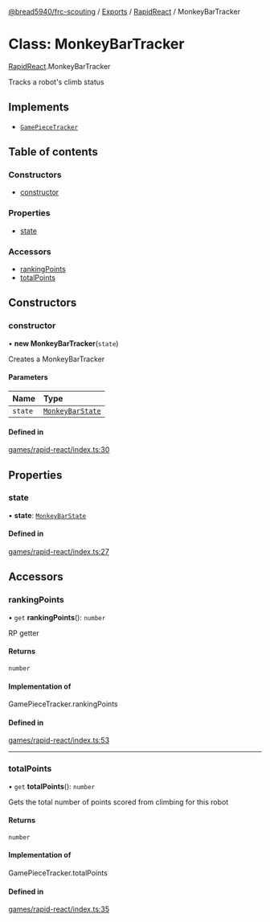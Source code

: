 [@bread5940/frc-scouting](../README.md) / [Exports](../modules.md) / [RapidReact](../modules/RapidReact.md) / MonkeyBarTracker

# Class: MonkeyBarTracker

[RapidReact](../modules/RapidReact.md).MonkeyBarTracker

Tracks a robot's climb status

## Implements

- [`GamePieceTracker`](GamePieceTracker.md)

## Table of contents

### Constructors

- [constructor](RapidReact.MonkeyBarTracker.md#constructor)

### Properties

- [state](RapidReact.MonkeyBarTracker.md#state)

### Accessors

- [rankingPoints](RapidReact.MonkeyBarTracker.md#rankingpoints)
- [totalPoints](RapidReact.MonkeyBarTracker.md#totalpoints)

## Constructors

### constructor

• **new MonkeyBarTracker**(`state`)

Creates a MonkeyBarTracker

#### Parameters

| Name | Type |
| :------ | :------ |
| `state` | [`MonkeyBarState`](../enums/RapidReact.MonkeyBarState.md) |

#### Defined in

[games/rapid-react/index.ts:30](https://github.com/BREAD5940/frc-scouting/blob/5ba52e8/src/games/rapid-react/index.ts#L30)

## Properties

### state

• **state**: [`MonkeyBarState`](../enums/RapidReact.MonkeyBarState.md)

#### Defined in

[games/rapid-react/index.ts:27](https://github.com/BREAD5940/frc-scouting/blob/5ba52e8/src/games/rapid-react/index.ts#L27)

## Accessors

### rankingPoints

• `get` **rankingPoints**(): `number`

RP getter

#### Returns

`number`

#### Implementation of

GamePieceTracker.rankingPoints

#### Defined in

[games/rapid-react/index.ts:53](https://github.com/BREAD5940/frc-scouting/blob/5ba52e8/src/games/rapid-react/index.ts#L53)

___

### totalPoints

• `get` **totalPoints**(): `number`

Gets the total number of points scored from climbing for this robot

#### Returns

`number`

#### Implementation of

GamePieceTracker.totalPoints

#### Defined in

[games/rapid-react/index.ts:35](https://github.com/BREAD5940/frc-scouting/blob/5ba52e8/src/games/rapid-react/index.ts#L35)
